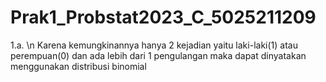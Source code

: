 # Prak1_Probstat2023_C_5025211209

1.a. \n
Karena kemungkinannya hanya 2 kejadian yaitu laki-laki(1) atau perempuan(0) dan ada lebih dari 1 pengulangan maka dapat dinyatakan menggunakan distribusi binomial 
